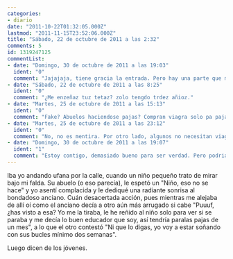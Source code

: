 ```yaml
---
categories:
- diario
date: "2011-10-22T01:32:05.000Z"
lastmod: "2011-11-15T23:52:06.000Z"
title: "Sábado, 22 de octubre de 2011 a las 2:32"
comments: 5
id: 1319247125
commentList:
- date: "Domingo, 30 de octubre de 2011 a las 19:03"
  ident: "0"
  comment: "Jajajaja, tiene gracia la entrada. Pero hay una parte que me dice \'\'es un fake\'\' y otra que dice \'\'a veces la realidad supera la ficción\'\'. La cosa está ahí ahí."
- date: "Sábado, 22 de octubre de 2011 a las 8:25"
  ident: "0"
  comment: "¿Me enzeñaz tuz tetaz? zolo tengdo trdez añioz."
- date: "Martes, 25 de octubre de 2011 a las 15:13"
  ident: "0"
  comment: "Fake? Abuelos haciendose pajas? Compran viagra solo pa pajas?"
- date: "Martes, 25 de octubre de 2011 a las 23:12"
  ident: "0"
  comment: "No, no es mentira. Por otro lado, algunos no necesitan viagra."
- date: "Domingo, 30 de octubre de 2011 a las 19:07"
  ident: "1"
  comment: "Estoy contigo, demasiado bueno para ser verdad. Pero podria serlo, nunca se sabe..."
---
```


Iba yo andando ufana por la calle, cuando un niño pequeño trato de mirar bajo mi falda. Su abuelo (o eso parecía), le espetó un "Niño, eso no se hace" y yo asentí complacida y le dediqué una radiante sonrisa al bondadoso anciano. Cuán desacertada acción, pues mientras me alejaba de allí oí como el anciano decía a otro aún más arrugado si cabe "Puuuf, ¿has visto a esa? Yo me la tiraba, le he reñido al niño solo para ver si se paraba y me decía lo buen educador que soy, así tendría paralas pajas de un mes", a lo que el otro contestó "Ni que lo digas, yo voy a estar soñando con sus bucles mínimo dos semanas".  
  
Luego dicen de los jóvenes.